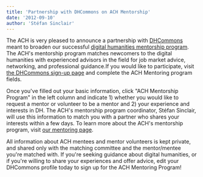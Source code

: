 ```yaml
---
title: 'Partnership with DHCommons on ACH Mentorship'
date: '2012-09-10'
author: 'Stéfan Sinclair'
---
```

The ACH is very pleased to announce a partnership with [DHCommons](http://dhcommons.org/) meant to broaden our successful [digital humanities mentorship program](/activities/mentoring). The ACH's mentorship program matches newcomers to the digital humanities with experienced advisors in the field for job market advice, networking, and professional guidance.If you would like to participate, visit [the DHCommons sign-up page](http://www.dhcommons.org/user/register) and complete the ACH Mentoring program fields.

Once you've filled out your basic information, click "ACH Mentorship Program" in the left column and indicate 1) whether you would like to request a mentor or volunteer to be a mentor and 2) your experience and interests in DH. The ACH's mentorship program coordinator, Stéfan Sinclair, will use this information to match you with a partner who shares your interests within a few days. To learn more about the ACH's mentorship program, visit [our mentoring page](/activities/mentoring).

All information about ACH mentees and mentor volunteers is kept private, and shared only with the matching committee and the mentor/mentee you're matched with. If you're seeking guidance about digital humanities, or if you're willing to share your experiences and offer advice, edit your DHCommons profile today to sign up for the ACH Mentoring Program!